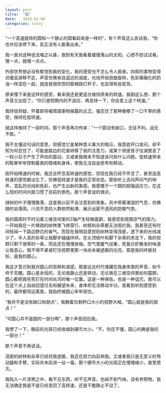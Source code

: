 ```yaml
---
layout: post
title:  "圆"
date:   2019-01-08
categories: story
---
```


“一个高速旋转的圆和一个静止的圆看起来是一样的”，有个声音这么告诉我，“你也许应该停下来，反正没有人能看出来。” 

我一直对这种说法嗤之以鼻，直到有天我看着缓慢落山的太阳，心想不妨试试看。慢一点，就慢一点点。

外部世界想必没有察觉到我的变化，我的感受也不怎么令人振奋。四周的事物变得迟缓且游移不定，声音仿佛来自遥远的湖底，光线开始扭曲旋转，色彩像融化的奶油一样混在一起，就连我很欣赏的那根路灯杆子，也显得有些驼背。

原来慢下来是这样的感受，看来我还是更适合维持原来的转速。我刚这么想，那个声音又出现了，“你只是短期内的不适应，再坚持一下，你会爱上这个转速。”

我将信将疑，怀着即将被周围事物揭露的忐忑，强忍住了那种像嚼了一口干草的感受，保持在低转速。

就这样维持了一段时间，那个声音再次传来：“一个圆没有缺口，无往不利，战无不胜。“

我不太懂这句话的意思，但感觉它是某种意义重大的暗示。我意欲开口发问，却不知为何忍住了，可能是路边的花香转移了我的注意力，或某个顽皮孩子往湖里丢了一粒小石子产生了声纹的震动，又或者我根本不知道该问些什么问题。低转速带来的眩晕牢牢控制着我的情绪和身体，使我无法自由思考和移动。

刚开始降速的时候，我还会怀念高转速的感觉，但现在我已经不怀念了，甚至连高转速的感觉都淡忘了，仿佛低转速才是我的正常状态。那些听上去闷声闷气的响声，混乱的光线和色彩，也产生出新的美感。我感慨于一个圆的超强适应力，在这么短的时间内就习惯了目前的景色。那个声音说的很对。

绿树的叶子慢慢飘落，这是我以前不会注意到的景象。风中带着潮湿的气息，仿佛随时会落雨。川流不息的人群依然粘滞，展示出密不透风的防御气势。

我的圆周时不时沿着三维空间里的Z轴产生轻微震颤，我感受到周围空气的阻力。一开始我在一片稀疏的树林里飞奔穿行，树枝和杂草都无法阻拦我，我甚至还有时间轻闻一下路边野花的香气。而现在我明显感觉到树林变得茂密，透下来的光线减少了，半人高的杂草让我脚步磕磕绊绊。在头顶枝叶和脚下杂草的夹击下，我的视野只剩下很窄的一条，而且还在慢慢收缩。空气里腥气加重，死鱼烂虾散发的味道让我恶心。我不得不紧紧盯住视野里那一块尚未被遮蔽的光亮，那是我的终极目标，是我的圆心。

我这才意识到我对圆心的崇拜和渴望。那是远古时代埋藏在我身体里的声音，如今终于苏醒。圆心是永恒的，无论我静止还是转动，无论我在三维空间里如何震颤，圆心都把我死死钉在时间长河的唯一位置。这是一种保佑，也是一种诅咒，我可以在这个点上自由回望过去和展望未来，身体却无法移动半分。我看到听到感受到的，最终都将远离我，我始终被圆心牢牢锁住。

“我并不是没有缺口和弱点”，我朝着仅剩杯口大小的视野大喊，“圆心就是我的弱点！”

“可圆心并不是圆的一部分啊”，那个声音回应我。

我愣了一下，眼前的光斑已经收缩到硬币大小。“不，你还不懂，圆心的确是我的一部分！”

那个声音不再说话。

茂密的树林和杂草已经将我遮蔽，我还在努力向前奔跑。又或者我只是无意义的甩动腿和手臂，实际并未前进一丝一毫。那个硬币大小的光斑正在慢慢缩小，直至熄灭。

我陷入一片漆黑之中，看不见东西，听不见声音，也闻不到气味。没有参照物，我无法确定我是不是已经变回了高转速，还是干脆静止不动了。